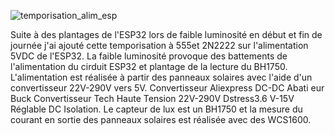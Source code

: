 ![temporisation_alim_esp](https://github.com/user-attachments/assets/a1d4ae18-6458-4484-a4fb-025e5c4b30cf)

Suite à des plantages de l'ESP32 lors de faible luminosité en début et fin de journée j'ai ajouté cette temporisation à 555et 2N2222 sur l'alimentation 5VDC de l'ESP32.
La faible luminosité provoque des battements de l'alimentation du cirduit ESP32 et plantage de la lecture du BH1750.
L'alimentation est réalisée à partir des panneaux solaires avec l'aide d'un convertisseur 22V-290V vers 5V.
Convertisseur Aliexpress DC-DC Abati eur Buck Convertisseur Tech Haute Tension 22V-290V Dstress3.6 V-15V Réglable DC Isolation.
Le capteur de lux est un BH1750 et la mesure du courant en sortie des panneaux solaires est réalisée avec des WCS1600.

